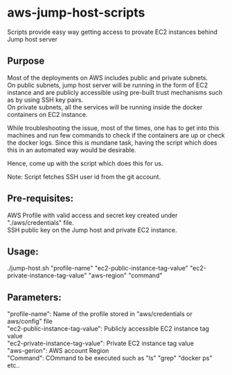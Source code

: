 # aws-jump-host-scripts
Scripts provide easy way getting access to provate EC2 instances behind Jump host server

Purpose
--------------
Most of the deployments on AWS includes public and private subnets. </br>
On public subnets, jump host server will be running
in the form of EC2 instance and are publicly accessible using pre-built trust mechanisms such as by using SSH key pairs. </br>
On private subnets, all the services will be running inside the docker containers on EC2 instance.</br>

While troubleshooting the issue, most of the times, one has to get into this machines and run few commands to check if the
containers are up or check the docker logs. Since this is mundane task, having the script which does this in an automated
way would be desirable.

Hence, come up with the script which does this for us. 

Note: Script fetches SSH user id from the git account.

Pre-requisites:
---------------
AWS Profile with valid access and secret key created under "./aws/credentials" file.</br>
SSH public key on the Jump host and private EC2 instance.</br>

Usage:
--------------
./jump-host.sh "profile-name" "ec2-public-instance-tag-value" "ec2-private-instance-tag-value" "aws-region" "command" </br>

Parameters:
--------------
"profile-name": Name of the profile stored in "aws/credentials or aws/config" file </br>
"ec2-public-instance-tag-value": Publicly accessible EC2 instance tag value </br>
"ec2-private-instance-tag-value": Private EC2 instance tag value </br>
"aws-gerion": AWS account Region </br>
"Command": COmmand to be executed such as "ls" "grep" "docker ps" etc.. </br>




